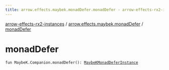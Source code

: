 ```yaml
---
title: arrow.effects.maybek.monadDefer.monadDefer - arrow-effects-rx2-instances
---
```


[arrow-effects-rx2-instances](../index.html) / [arrow.effects.maybek.monadDefer](index.html) / [monadDefer](./monad-defer.html)

# monadDefer

`fun MaybeK.Companion.monadDefer(): `[`MaybeKMonadDeferInstance`](../arrow.effects/-maybe-k-monad-defer-instance/index.html)
